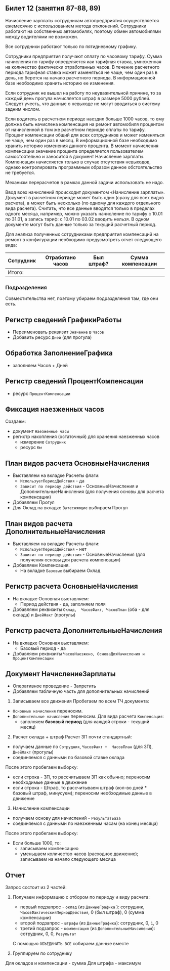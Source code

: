 ## Билет 12 (занятия 87-88, 89)

Начисление зарплаты сотрудникам автопредприятия осуществляется ежемесячно с использованием метода отклонений. Сотрудники работают на собственных автомобилях, поэтому обмен автомобилями между водителями не возможен.

Все сотрудники работают только по пятидневному графику.

Сотрудники предприятия получают оплату по часовому тарифу. Сумма начисления по тарифу определяется как тарифная ставка, умноженная на количество фактически отработанных часов. В течение расчетного периода тарифная ставка может изменяться не чаще, чем один раз в день, но берется на начало расчетного периода. В информационной базе необходимо хранить историю ее изменения.

Если сотрудник не вышел на работу по неуважительной причине, то за каждый день прогула начисляется штраф в размере 5000 рублей. Следует учесть, что данные о невыходе не могут вводиться в систему задним числом.

Если водитель в расчетном периоде наездил больше 1000 часов, то ему должна быть начислена компенсация на ремонт автомобиля процентом от начисленной в том же расчетном периоде оплаты по тарифу. Процент компенсации общий для всех сотрудников и может изменяться не чаще, чем один раз в месяц. В информационной базе необходимо хранить историю изменения данного процента. В момент начисления компенсации значение процента определяется пользователем самостоятельно и заносится в документ Начисление зарплаты. Компенсация начисляется только в случае отсутствия невыходов, однако контролировать программным образом данное обстоятельство не требуется.

Механизм перерасчетов в рамках данной задачи использовать не надо.

Ввод всех начислений происходит документом «Начисление зарплаты». Документ в расчетном периоде может быть один (сразу для всех видов расчета), а может быть несколько (по одному для каждого отдельного вида расчета). Считать, что все данные вводятся только в пределах одного месяца, например, можно указать начисление по тарифу с 10.01 по 31.01, а запись тариф: с 10.01 по 03.02 вводить нельзя. В одном документе могут быть данные только за текущий расчетный период.

Для анализа полученных сотрудниками предприятия компенсаций на ремонт в конфигурации необходимо предусмотреть отчет следующего вида:

|Сотрудник	|Отработано часов   |Был штраф? |Сумма компенсации  |
|---        |---                |---        |---                |
|Итого:	|		





### Подразделения

Совместительства нет, поэтому убираем подразделения там, где они есть.


## Регистр сведений ГрафикиРаботы
- Переименовать реквизит `Значение` в `Часов`
- Добавить ресурс `Дней` (для прогула) 


## Обработка ЗаполнениеГрафика
- заполняем Часов + Дней


## Регистр сведений ПроцентКомпенсации
- ресурс `ПроцентКомпенсации`


## Фиксация наезженных часов
Создаем:
- документ `Наезженные часы`
- регистр накопления (остаточный) для хранения наезженных часов
    - измерение `Сотрудник`
    - ресурс `Км`


## План видов расчета ОсновныеНачисления
- Выставляем на вкладке Расчеты флаги:
    - `ИспользуетПериодДействия` - да
    - `Зависит по периоду действия` - ОсновныеНачисления и ДополнительныеНачисления (для получения основы для расчета компенсации)
- Добавляем Прогул
- Для Оклад на вкладке `Вытесняющие` выбираем Прогул 


## План видов расчета ДополнительныеНачисления
- Выставляем на вкладке Расчеты флаги:
    - `ИспользуетПериодДействия` - нет
    - `Зависит по периоду действия` - ОсновныеНачисления (для получения основы для расчета компенсации)
- Добавляем Компенсация. 
    - На вкладке `Базовые` выбираем Оклад


## Регистр расчета ОсновныеНачисления
- На вкладке Основная выставляем: 
    - Период действия - да, заполняем поля
- Добавляем реквизиты `Оклад,  ЧасовФакт, ЧасовПлан` (оба - для оклада) и `ДнейФакт` (прогулы)


## Регистр расчета ДополнительныеНачисления
- На вкладке Основная выставляем:
    - Базовый период - да
- Добавляем реквизиты `ЧасовНаезжено, ОсноваДляНачисления и ПроцентКомпенсации`


## Документ НачислениеЗарплаты
- Оперативное проведение - Запретить
- Добавляем табличную часть для дополнительных начислений

1. Записываем все движения
Пробегаем по всем ТЧ документа:
- `Основные начисления` переносим.
- `Дополнительные начисления` переносим. Для вида расчета `Компенсация`:
    - заполняем **базовый период** (для каждой строки - текущий месяц)


2. Расчет оклада + штраф
Расчет ЗП почти стандартный:
- получаем данные по `Сотрудник`, `ЧасовФакт +  ЧасовПлан` (для ЗП), `ДнейФакт` (прогулы)
- соединяемся с данными по базовой ставке оклада

После этого пробегаем выборку:
- если строка - ЗП, то рассчитываем ЗП как обычно; переносим необходимые данные в движение
- если строка - Штраф, то рассчитываем штраф (кол-во дней * базовый штраф, минусуем); переносим необходимые данные в движение


3. Начисление компенсации
- получаем основу для начислений - `РезультатБаза`
- соединяемся с данными по наезженным часам (на конец месяца)

После этого пробегаем выборку:
- Если больше 1000, то:
    - записываем компенсацию 
    - уменьшаем количество часов (расходное движение); записываем на начало следующего месяца


## Отчет
Запрос состоит из 2 частей:

1. Получаем информацию с отбором по периоду и виду расчета:
    - первый подзапрос - `оклад` (из `ДанныеГрафика` ): сотрудник, `ЧасовФактическийПериодДействия`, 0 (был штраф), 0 (сумма компенсации)
    - второй подзапрос - `штрафы` (из `ДанныеГрафика`): сотрудник, 0, `1`, 0
    - третий подзапрос - `компенсация` (из `ДополнительныеНачсиления`): сотрудник, 0, 0, `Результат`

    С помощью `ОБЪЕДИНИТЬ ВСЕ` собираем данные вместе

2. Группируем по сотруднику

Для окладов и компенсации - сумма
Для штрафа - максимум
